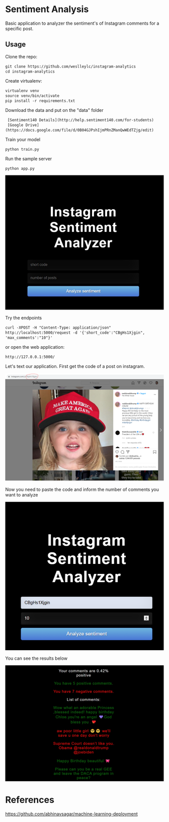 # Sentiment Analysis

Basic application to analyzer the sentiment's of Instagram comments for a specific post.

Usage
-----

Clone the repo:

    git clone https://github.com/weslleylc/instagram-analytics
    cd instagram-analytics

Create virtualenv:

    virtualenv venv
    source venv/bin/activate
    pip install -r requirements.txt

Download the data and put on the "data" folder

     [Sentiment140 Details](http://help.sentiment140.com/for-students)
     [Google Drive](https://docs.google.com/file/d/0B04GJPshIjmPRnZManQwWEdTZjg/edit)

    
Train your model

    python train.py

Run the sample server

    python app.py
    
![alt text](https://github.com/weslleylc/instagram-analytics/blob/master/static/instagram.jpg)

Try the endpoints

    curl -XPOST -H "Content-Type: application/json" http://localhost:5000/request -d '{'short_code':"CBgHs1Xjgin", 'max_comments':"10"}'

or open the web application:
  
    http://127.0.0.1:5000/

Let's text our application. First get the code of a post on instagram.

![alt text](https://github.com/weslleylc/instagram-analytics/blob/master/static/trump.png)
    

Now you need to paste the code and inform the number of comments you want to analyze

![alt text](https://github.com/weslleylc/instagram-analytics/blob/master/static/post.png)

You can see the results below

![alt text](https://github.com/weslleylc/instagram-analytics/blob/master/static/comments.jpg)


# References
https://github.com/abhinavsagar/machine-learning-deployment
